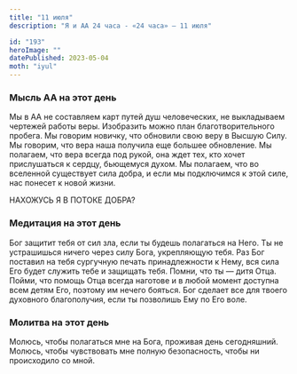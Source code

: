 ```yaml
---
title: "11 июля"
description: "Я и АА 24 часа - «24 часа» — 11 июля"

id: "193"
heroImage: ""
datePublished: 2023-05-04
moth: "iyul"
---
```


### Мысль АА на этот день

Мы в АА не составляем карт путей душ человеческих, не выкладываем чертежей
работы веры. Изобразить можно план благотворительного пробега. Мы говорим
новичку, что обновили свою веру в Высшую Силу. Мы говорим, что вера наша
получила еще большее обновление. Мы полагаем, что вера всегда под рукой, она
ждет тех, кто хочет прислушаться к сердцу, бьющемуся духом. Мы полагаем, что
во вселенной существует сила добра, и если мы подключимся к этой силе, нас
понесет к новой жизни.

НАХОЖУСЬ Я В ПОТОКЕ ДОБРА?

### Медитация на этот день

Бог защитит тебя от сил зла, если ты будешь полагаться на Него. Ты не
устрашишься ничего через силу Бога, укрепляющую тебя. Раз Бог поставил на тебя
сургучную печать принадлежности к Нему, вся сила Его будет служить тебе и
защищать тебя. Помни, что ты — дитя Отца. Пойми, что помощь Отца всегда
наготове и в любой момент доступна всем детям Его, поэтому им нечего бояться.
Бог сделает все для твоего духовного благополучия, если ты позволишь Ему по
Его воле.

### Молитва на этот день

Молюсь, чтобы полагаться мне на Бога, проживая день сегодняшний. Молюсь, чтобы
чувствовать мне полную безопасность, чтобы ни происходило со мной.
